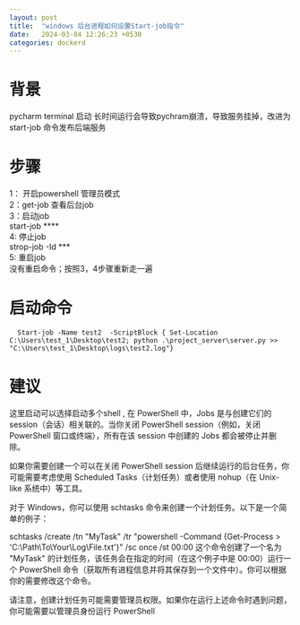 ```yaml
---
layout: post
title:  "windows 后台进程如何设置Start-job指令"
date:   2024-03-04 12:26:23 +0530
categories: dockerd
---
```

# 背景
pycharm terminal 启动 长时间运行会导致pychram崩溃，导致服务挂掉，改进为start-job 命令发布后端服务

# 步骤
1： 开启powershell 管理员模式     
2：get-job 查看后台job     
3：启动job  
	start-job ****  
4: 停止job  
     	strop-job -Id ***  
5: 重启job  
	没有重启命令；按照3，4步骤重新走一遍  

# 启动命令 
```
  Start-job -Name test2  -ScriptBlock { Set-Location C:\Users\test_1\Desktop\test2; python .\project_server\server.py >> "C:\Users\test_1\Desktop\logs\test2.log"}
```




# 建议
这里启动可以选择启动多个shell , 在 PowerShell 中，Jobs 是与创建它们的 session（会话）相关联的。当你关闭 PowerShell session（例如，关闭 PowerShell 窗口或终端），所有在该 session 中创建的 Jobs 都会被停止并删除。

如果你需要创建一个可以在关闭 PowerShell session 后继续运行的后台任务，你可能需要考虑使用 Scheduled Tasks（计划任务）或者使用 nohup（在 Unix-like 系统中）等工具。

对于 Windows，你可以使用 schtasks 命令来创建一个计划任务。以下是一个简单的例子：

schtasks /create /tn "MyTask" /tr "powershell -Command {Get-Process > 'C:\Path\To\Your\Log\File.txt'}" /sc once /st 00:00
这个命令创建了一个名为 "MyTask" 的计划任务，该任务会在指定的时间（在这个例子中是 00:00）运行一个 PowerShell 命令（获取所有进程信息并将其保存到一个文件中）。你可以根据你的需要修改这个命令。

请注意，创建计划任务可能需要管理员权限。如果你在运行上述命令时遇到问题，你可能需要以管理员身份运行 PowerShell
